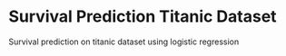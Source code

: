 # Survival Prediction Titanic Dataset
Survival prediction on titanic dataset using logistic regression
